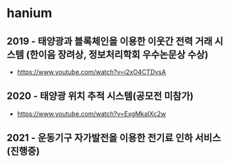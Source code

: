 # hanium

## 2019 - 태양광과 블록체인을 이용한 이웃간 전력 거래 시스템 (한이음 장려상, 정보처리학회 우수논문상 수상)
- https://www.youtube.com/watch?v=i2xO4CTDvsA

## 2020 - 태양광 위치 추적 시스템(공모전 미참가)
- https://www.youtube.com/watch?v=ExgMkaIXc2w

## 2021 - 운동기구 자가발전을 이용한 전기료 인하 서비스(진행중)
